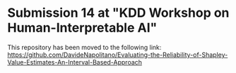 # Submission 14 at "KDD Workshop on Human-Interpretable AI"

This repository has been moved to the following link: https://github.com/DavideNapolitano/Evaluating-the-Reliability-of-Shapley-Value-Estimates-An-Interval-Based-Approach
